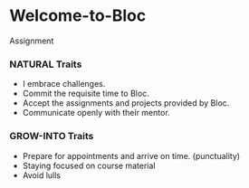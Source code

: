 # Welcome-to-Bloc
Assignment 


### NATURAL Traits 
* I embrace challenges. 
* Commit the requisite time to Bloc.
* Accept the assignments and projects provided by Bloc.
* Communicate openly with their mentor.

### GROW-INTO Traits
* Prepare for appointments and arrive on time. (punctuality)
* Staying focused on course material
* Avoid lulls
